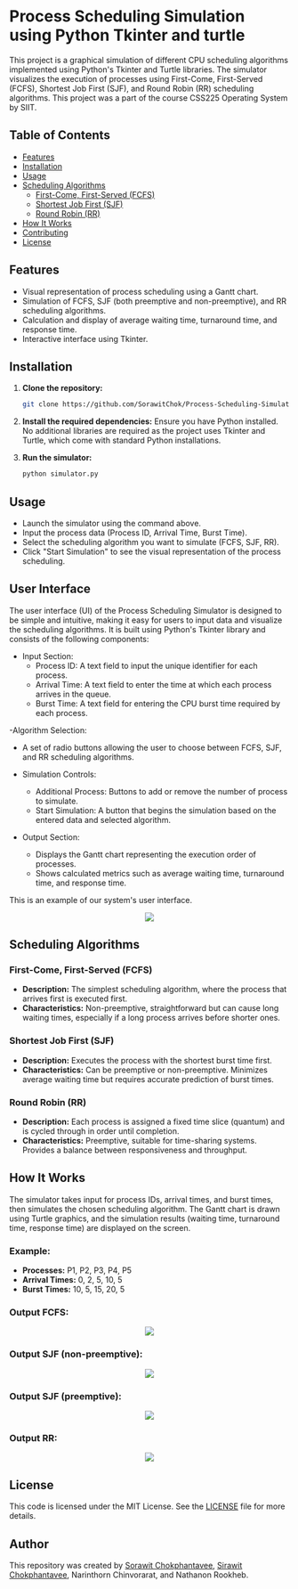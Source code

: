 # Process Scheduling Simulation using Python Tkinter and turtle
This project is a graphical simulation of different CPU scheduling algorithms implemented using Python's Tkinter and Turtle libraries. The simulator visualizes the execution of processes using First-Come, First-Served (FCFS), Shortest Job First (SJF), and Round Robin (RR) scheduling algorithms. This project was a part of the course CSS225 Operating System by SIIT.

## Table of Contents
- [Features](#features)
- [Installation](#installation)
- [Usage](#usage)
- [Scheduling Algorithms](#scheduling-algorithms)
  - [First-Come, First-Served (FCFS)](#first-come-first-served-fcfs)
  - [Shortest Job First (SJF)](#shortest-job-first-sjf)
  - [Round Robin (RR)](#round-robin-rr)
- [How It Works](#how-it-works)
- [Contributing](#contributing)
- [License](#license)

## Features
- Visual representation of process scheduling using a Gantt chart.
- Simulation of FCFS, SJF (both preemptive and non-preemptive), and RR scheduling algorithms.
- Calculation and display of average waiting time, turnaround time, and response time.
- Interactive interface using Tkinter.

## Installation

1. **Clone the repository:**
   ```sh
   git clone https://github.com/SorawitChok/Process-Scheduling-Simulation-Projec.git
   ```

2. **Install the required dependencies:**
   Ensure you have Python installed. No additional libraries are required as the project uses Tkinter and Turtle, which come with standard Python installations.

3. **Run the simulator:**
   ```sh
   python simulator.py
   ```

## Usage
- Launch the simulator using the command above.
- Input the process data (Process ID, Arrival Time, Burst Time).
- Select the scheduling algorithm you want to simulate (FCFS, SJF, RR).
- Click "Start Simulation" to see the visual representation of the process scheduling.

## User Interface
The user interface (UI) of the Process Scheduling Simulator is designed to be simple and intuitive, making it easy for users to input data and visualize the scheduling algorithms. It is built using Python's Tkinter library and consists of the following components:

- Input Section:
  - Process ID: A text field to input the unique identifier for each process.
  - Arrival Time: A text field to enter the time at which each process arrives in the queue.
  - Burst Time: A text field for entering the CPU burst time required by each process.

-Algorithm Selection:
  - A set of radio buttons allowing the user to choose between FCFS, SJF, and RR scheduling algorithms.

- Simulation Controls:
  - Additional Process: Buttons to add or remove the number of process to simulate. 
  - Start Simulation: A button that begins the simulation based on the entered data and selected algorithm.

- Output Section:
  -  Displays the Gantt chart representing the execution order of processes.
  -  Shows calculated metrics such as average waiting time, turnaround time, and response time.
 
This is an example of our system's user interface.

<p align="center">
  <img src=./img/User-interface.png>
</p>


## Scheduling Algorithms
### First-Come, First-Served (FCFS)
- **Description:** The simplest scheduling algorithm, where the process that arrives first is executed first.
- **Characteristics:** Non-preemptive, straightforward but can cause long waiting times, especially if a long process arrives before shorter ones.

### Shortest Job First (SJF)
- **Description:** Executes the process with the shortest burst time first.
- **Characteristics:** Can be preemptive or non-preemptive. Minimizes average waiting time but requires accurate prediction of burst times.

### Round Robin (RR)
- **Description:** Each process is assigned a fixed time slice (quantum) and is cycled through in order until completion.
- **Characteristics:** Preemptive, suitable for time-sharing systems. Provides a balance between responsiveness and throughput.

## How It Works
The simulator takes input for process IDs, arrival times, and burst times, then simulates the chosen scheduling algorithm. The Gantt chart is drawn using Turtle graphics, and the simulation results (waiting time, turnaround time, response time) are displayed on the screen.

### Example:
- **Processes:** P1, P2, P3, P4, P5
- **Arrival Times:** 0, 2, 5, 10, 5
- **Burst Times:** 10, 5, 15, 20, 5

### Output FCFS:
  <p align="center">
    <img src=.\img\FCFS-example.png>
  </p>

### Output SJF (non-preemptive):
 <p align="center">
    <img src=.\img\SJF-non-preemptive-example.png>
  </p>
  
### Output SJF (preemptive): 
 <p align="center">
    <img src=.\img\SJF-preemptive-example.png>
  </p>
  
### Output RR: 
  <p align="center">
    <img src=.\img\RR-example.png>
  </p>
  


## License
This code is licensed under the MIT License. See the [LICENSE](LICENSE) file for more details.

## Author
This repository was created by [Sorawit Chokphantavee](https://github.com/SorawitChok), [Sirawit Chokphantavee](https://github.com/SirawitC), Narinthorn Chinvorarat, and Nathanon Rookheb.
